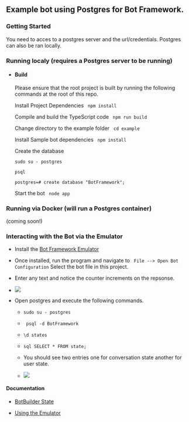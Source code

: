 ## Example bot using Postgres for Bot Framework.

### Getting Started
You need to acces to a postgres server and the url/credentials. Postgres can also be ran locally.

### Running localy (requires a Postgres server to be running)
* #### Build
  Please ensure that the root project is built by running the following commands at the root of this repo.

  Install Project Dependencies
  ``` npm install```

  Compile and build the TypeScript code
  ``` npm run build```

  Change directory to the example folder
  ``` cd example```

  Install Sample bot dependencies
  ``` npm install```

  Create the database
  ```
  sudo su - postgres

  psql

  postgres=# create database "BotFramework";
  ```

  Start the bot
  ``` node app```

### Running via Docker (will run a Postgres container)
(coming soon!)

### Interacting with the Bot via the Emulator
* Install the [Bot Framework Emulator](https://github.com/Microsoft/BotFramework-Emulator)
*  Once installed, run the program and navigate to
  ``` File --> Open Bot Configuration```
  Select the bot file in this project.
* Enter any text and notice the counter increments on the repsonse.
* ![](readme_assets/sample_conversation.png)



* Open postgres and execute the following commands.

  * ``` sudo su - postgres ```

  * ``` psql -d BotFramework```

  * ``` \d states ```

  * ```sql SELECT * FROM state; ```

  * You should see two entries one for conversation state another for user state.

  * ![](readme_assets/psql.png)

#### Documentation
* [BotBuilder State](https://docs.microsoft.com/en-us/azure/bot-service/bot-builder-concept-state?view=azure-bot-service-4.0)

* [Using the Emulator](https://docs.microsoft.com/en-us/azure/bot-service/bot-service-debug-emulator?view=azure-bot-service-4.0)

